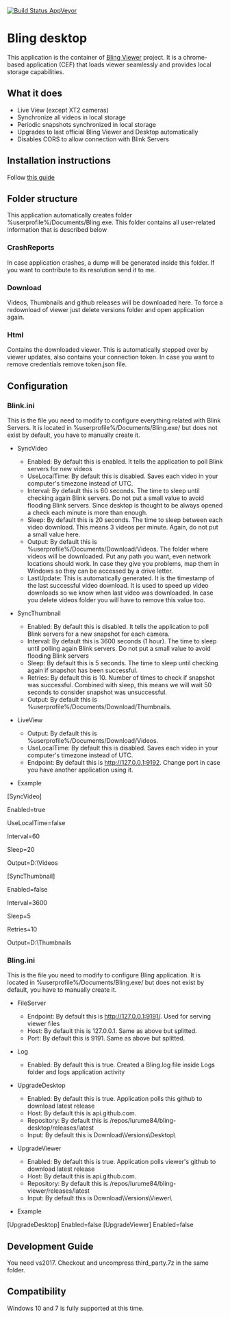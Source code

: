 [![Build Status AppVeyor](https://ci.appveyor.com/api/projects/status/github/lurume84/bling-desktop?svg=true)](https://ci.appveyor.com/project/lurume84/bling-desktop)

# Bling desktop
This application is the container of [Bling Viewer](https://github.com/lurume84/bling-viewer) project. It is a chrome-based application (CEF) that loads viewer seamlessly and provides local storage capabilities.

## What it does

* Live View (except XT2 cameras)
* Synchronize all videos in local storage
* Periodic snapshots synchronized in local storage
* Upgrades to last official Bling Viewer and Desktop automatically
* Disables CORS to allow connection with Blink Servers

## Installation instructions
Follow [this guide](INSTALLATION.md)

## Folder structure
This application automatically creates folder %userprofile%/Documents/Bling.exe. This folder contains all user-related information that is described below

### CrashReports
In case application crashes, a dump will be generated inside this folder. If you want to contribute to its resolution send it to me.

### Download
Videos, Thumbnails and github releases will be downloaded here. To force a redownload of viewer just delete versions folder and open application again.

### Html
Contains the downloaded viewer. This is automatically stepped over by viewer updates, also contains your connection token. In case you want to remove credentials remove token.json file.

## Configuration

### Blink.ini
This is the file you need to modify to configure everything related with Blink Servers. It is located in %userprofile%/Documents/Bling.exe/ but does not exist by default, you have to manually create it.

* SyncVideo
  * Enabled: By default this is enabled. It tells the application to poll Blink servers for new videos
  * UseLocalTime: By default this is disabled. Saves each video in your computer's timezone instead of UTC.
  * Interval: By default this is 60 seconds. The time to sleep until checking again Blink servers. Do not put a small value to avoid flooding Blink servers. Since desktop is thought to be always opened a check each minute is more than enough.
  * Sleep: By default this is 20 seconds. The time to sleep between each video download. This means 3 videos per minute. Again, do not put a small value here.
  * Output: By default this is %userprofile%/Documents/Download/Videos. The folder where videos will be downloaded. Put any path you want, even network locations should work. In case they give you problems, map them in Windows so they can be accessed by a drive letter.
  * LastUpdate: This is automatically generated. It is the timestamp of the last successful video download. It is used to speed up video downloads so we know when last video was downloaded. In case you delete videos folder you will have to remove this value too.
* SyncThumbnail
  * Enabled: By default this is disabled. It tells the application to poll Blink servers for a new snapshot for each camera.
  * Interval: By default this is 3600 seconds (1 hour). The time to sleep until polling again Blink servers. Do not put a small value to avoid flooding Blink servers
  * Sleep: By default this is 5 seconds. The time to sleep until checking again if snapshot has been successful.
  * Retries: By default this is 10. Number of times to check if snapshot was successful. Combined with sleep, this means we will wait 50 seconds to consider snapshot was unsuccessful.
  * Output: By default this is %userprofile%/Documents/Download/Thumbnails.
* LiveView
  * Output: By default this is %userprofile%/Documents/Download/Videos.
  * UseLocalTime: By default this is disabled. Saves each video in your computer's timezone instead of UTC.
  * Endpoint: By default this is http://127.0.0.1:9192. Change port in case you have another application using it.

* Example

[SyncVideo]

Enabled=true

UseLocalTime=false

Interval=60

Sleep=20

Output=D:\Videos


[SyncThumbnail]

Enabled=false

Interval=3600

Sleep=5

Retries=10

Output=D:\Thumbnails

### Bling.ini
This is the file you need to modify to configure Bling application. It is located in %userprofile%/Documents/Bling.exe/ but does not exist by default, you have to manually create it.

* FileServer
  * Endpoint: By default this is http://127.0.0.1:9191/. Used for serving viewer files
  * Host: By default this is 127.0.0.1. Same as above but splitted.
  * Port: By default this is 9191. Same as above but splitted.

* Log
  * Enabled: By default this is true. Created a Bling.log file inside Logs folder and logs application activity
  
* UpgradeDesktop
  * Enabled: By default this is true. Application polls this github to download latest release
  * Host: By default this is api.github.com.
  * Repository: By default this is /repos/lurume84/bling-desktop/releases/latest
  * Input: By default this is Download\\Versions\\Desktop\\
  
* UpgradeViewer
  * Enabled: By default this is true. Application polls viewer's github to download latest release
  * Host: By default this is api.github.com.
  * Repository: By default this is /repos/lurume84/bling-viewer/releases/latest
  * Input: By default this is Download\\Versions\\Viewer\\  

* Example

[UpgradeDesktop]
Enabled=false
[UpgradeViewer]
Enabled=false

## Development Guide
You need vs2017. Checkout and uncompress third_party.7z in the same folder.

## Compatibility
Windows 10 and 7 is fully supported at this time.

